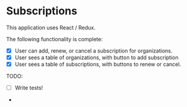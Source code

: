 # Subscriptions

This application uses React / Redux.

The following functionality is complete:

- [x] User can add, renew, or cancel a subscription for organizations.
- [x] User sees a table of organizations, with button to add subscription
- [x] User sees a table of subscriptions, with buttons to renew or cancel.

TODO:

- [  ] Write tests!
- 



<!-- Look at more components test for Enzyme, jest.fn()? -->
<!-- UX, single table? -->
